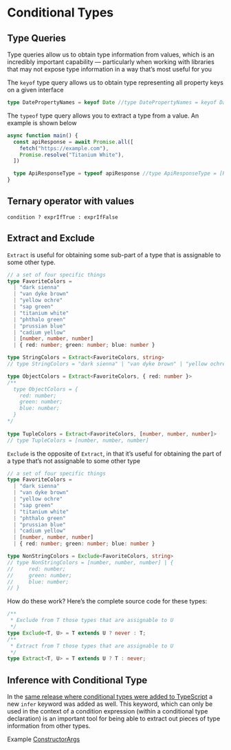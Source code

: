 # Conditional Types

## Type Queries

Type queries allow us to obtain type information from values, which is an incredibly important capability — particularly when working with libraries that may not expose type information in a way that’s most useful for you

The `keyof` type query allows us to obtain type representing all property keys on a given interface

```ts
type DatePropertyNames = keyof Date //type DatePropertyNames = keyof Date
```

The `typeof` type query allows you to extract a type from a value. An example is shown below

```ts
async function main() {
  const apiResponse = await Promise.all([
    fetch("https://example.com"),
    Promise.resolve("Titanium White"),
  ])

  type ApiResponseType = typeof apiResponse //type ApiResponseType = [Response, string]
}
```

## Ternary operator with values

`condition ? exprIfTrue : exprIfFalse`

## Extract and Exclude

`Extract` is useful for obtaining some sub-part of a type that is assignable to some other type.

```ts
// a set of four specific things
type FavoriteColors =
  | "dark sienna"
  | "van dyke brown"
  | "yellow ochre"
  | "sap green"
  | "titanium white"
  | "phthalo green"
  | "prussian blue"
  | "cadium yellow"
  | [number, number, number]
  | { red: number; green: number; blue: number }

type StringColors = Extract<FavoriteColors, string> 
// type StringColors = "dark sienna" | "van dyke brown" | "yellow ochre" | "sap green" | "titanium white" | "phthalo green" | "prussian blue" | "cadium yellow"

type ObjectColors = Extract<FavoriteColors, { red: number }>
/**
  type ObjectColors = {
    red: number;
    green: number;
    blue: number;
  }
*/
          
type TupleColors = Extract<FavoriteColors, [number, number, number]>
// type TupleColors = [number, number, number]
```

`Exclude` is the opposite of `Extract`, in that it’s useful for obtaining the part of a type that’s not assignable to some other type

```ts
// a set of four specific things
type FavoriteColors =
  | "dark sienna"
  | "van dyke brown"
  | "yellow ochre"
  | "sap green"
  | "titanium white"
  | "phthalo green"
  | "prussian blue"
  | "cadium yellow"
  | [number, number, number]
  | { red: number; green: number; blue: number }

type NonStringColors = Exclude<FavoriteColors, string>        
// type NonStringColors = [number, number, number] | {
//     red: number;
//     green: number;
//     blue: number;
// }
```

How do these work? Here’s the complete source code for these types:

```ts
/**
 * Exclude from T those types that are assignable to U
 */
type Exclude<T, U> = T extends U ? never : T;
/**
 * Extract from T those types that are assignable to U
 */
type Extract<T, U> = T extends U ? T : never;
```

## Inference with Conditional Type

In the [same release where conditional types were added to TypeScript](https://www.typescriptlang.org/docs/handbook/release-notes/typescript-2-8.html) a new `infer` keyword was added as well. This keyword, which can only be used in the context of a condition expression (within a conditional type declaration) is an important tool for being able to extract out pieces of type information from other types.

Example [ConstructorArgs](https://github.com/mike-north/types/blob/master/src/classes.ts)